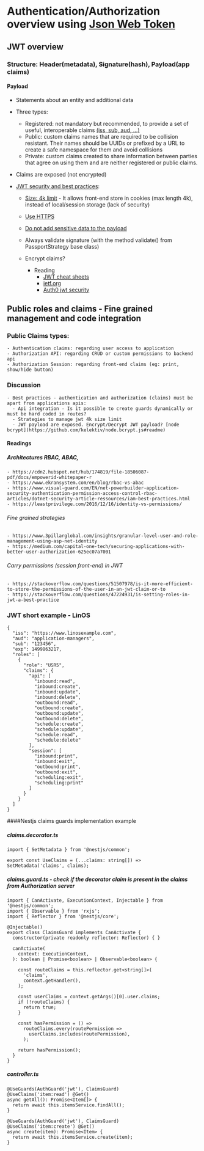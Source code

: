 # Authentication/Authorization overview using [Json Web Token](https://tools.ietf.org/html/rfc7519)

## JWT overview
### Structure: Header(metadata), Signature(hash), Payload(app claims)
#### Payload
  - Statements about an entity and additional data
  - Three types:
    - Registered: not mandatory but recommended, to provide a set of useful, interoperable claims [(iss, sub, aud, ...)]((https://tools.ietf.org/html/rfc7519#section-4.1))
    - Public: custom claims names that are required to be collision resistant. Their names should be UUIDs or prefixed by a URL to create a safe namespace for them and avoid collisions
    - Private: custom claims created to share information between parties that agree on using them and are neither registered or public claims.
  - Claims are exposed (not encrypted)


- [JWT security and best practices](https://auth0.com/docs/best-practices/token-best-practices):

    - [Size: 4k limit](https://cheatsheetseries.owasp.org/cheatsheets/HTML5_Security_Cheat_Sheet.html#local-storage) - It allows front-end store in cookies (max length 4k), instead of local/session storage (lack of security)
    - [Use HTTPS](https://auth0.com/docs/best-practices/token-best-practices)
    - [Do not add sensitive data to the payload](https://auth0.com/docs/best-practices/token-best-practices)
    - Always validate signature (with the method validate() from PassportStrategy base class)
    - Encrypt claims?

      - Reading
        - [JWT cheat sheets](https://pragmaticwebsecurity.com/files/cheatsheets/jwt.pdf)
        - [ietf.org](https://tools.ietf.org/id/draft-ietf-oauth-jwt-bcp-02.html)
        - [Auth0 jwt security](https://auth0.com/blog/a-look-at-the-latest-draft-for-jwt-bcp)


## Public roles and claims - Fine grained management and code integration
  ### Public Claims types:
    - Authentication claims: regarding user access to application
    - Authorization API: regarding CRUD or custom permissions to backend api
    - Authorization Session: regarding front-end claims (eg: print, show/hide button)

  ### Discussion
    - Best practices - authentication and authorization (claims) must be apart from applications apis:
      - Api integration - Is it possible to create guards dynamically or must be hard coded in routes?
      - Strategies to manage jwt 4k size limit
      - JWT payload are exposed. Encrypt/Decrypt JWT payload? [node bcrypt](https://github.com/kelektiv/node.bcrypt.js#readme)

  #### Readings
  ##### Architectures RBAC, ABAC,
    - https://cdn2.hubspot.net/hub/174819/file-18506087-pdf/docs/empowerid-whitepaper-r
    - https://www.ekransystem.com/en/blog/rbac-vs-abac
    - https://www.visual-guard.com/EN/net-powerbuilder-application-security-authentication-permission-access-control-rbac-articles/dotnet-security-article-ressources/iam-best-practices.html
    - https://leastprivilege.com/2016/12/16/identity-vs-permissions/
  ###### Fine grained strategies
    - https://www.3pillarglobal.com/insights/granular-level-user-and-role-management-using-asp-net-identity
    - https://medium.com/capital-one-tech/securing-applications-with-better-user-authorization-625ec07a7001
  ###### Carry permissions (session front-end) in JWT
    - https://stackoverflow.com/questions/51507978/is-it-more-efficient-to-store-the-permissions-of-the-user-in-an-jwt-claim-or-to
    - https://stackoverflow.com/questions/47224931/is-setting-roles-in-jwt-a-best-practice


### JWT short example - LinOS
```
{
  "iss": "https://www.linosexample.com",
  "aud": "application-managers",
  "sub": "123456",
  "exp": 1499863217,
  "roles": [
    {
      "role": "USR5",
      "claims": {
        "api": [
          "inbound:read",
          "inbound:create",
          "inbound:update",
          "inbound:delete",
          "outbound:read",
          "outbound:create",
          "outbound:update",
          "outbound:delete",
          "schedule:create",
          "schedule:update",
          "schedule:read",
          "schedule:delete"
        ],
        "session": [
          "inbound:print",
          "inbound:exit",
          "outbound:print",
          "outbound:exit",
          "scheduling:exit",
          "scheduling:print"
        ]
      }
    }
  ]
}
```


####Nestjs claims guards implementation example

  ##### claims.decorator.ts
  ```
  import { SetMetadata } from '@nestjs/common';

  export const UseClaims = (...claims: string[]) =>
  SetMetadata('claims', claims);
  ```

  ##### claims.guard.ts - check if the decorator claim is present in the claims from Authorization server
  ```
  import { CanActivate, ExecutionContext, Injectable } from '@nestjs/common';
  import { Observable } from 'rxjs';
  import { Reflector } from '@nestjs/core';

  @Injectable()
  export class ClaimsGuard implements CanActivate {
    constructor(private readonly reflector: Reflector) { }

    canActivate(
      context: ExecutionContext,
    ): boolean | Promise<boolean> | Observable<boolean> {

      const routeClaims = this.reflector.get<string[]>(
        'claims',
        context.getHandler(),
      );

      const userClaims = context.getArgs()[0].user.claims;
      if (!routeClaims) {
        return true;
      }

      const hasPermission = () =>
        routeClaims.every(routePermission =>
          userClaims.includes(routePermission),
        );

      return hasPermission();
    }
  }
  ```

  ##### controller.ts
  ```
  @UseGuards(AuthGuard('jwt'), ClaimsGuard)
  @UseClaims('item:read') @Get()
  async getAll(): Promise<Item[]> {
    return await this.itemsService.findAll();
  }

  @UseGuards(AuthGuard('jwt'), ClaimsGuard)
  @UseClaims('item:create') @Get()
  async create(item): Promise<Item> {
    return await this.itemsService.create(item);
  }

  ```
